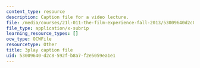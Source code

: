 ```yaml
---
content_type: resource
description: Caption file for a video lecture.
file: /media/courses/21l-011-the-film-experience-fall-2013/53009640d2c8592fb8a7f2e5059ea1e1_HypQZfQPtYk.vtt
file_type: application/x-subrip
learning_resource_types: []
ocw_type: OCWFile
resourcetype: Other
title: 3play caption file
uid: 53009640-d2c8-592f-b8a7-f2e5059ea1e1
---
```


